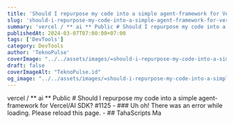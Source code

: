 ```yaml
---
title: 'Should I repurpose my code into a simple agent-framework for Vercel/AI SDK? · vercel/ai · Discussion #1125'
slug: 'should-i-repurpose-my-code-into-a-simple-agent-framework-for-vercelai-sdk-vercelai-discuss'
summary: 'vercel / ** ai ** Public # Should I repurpose my code into a simple agent-framework for Vercel/AI SDK? #1125 - ### Uh oh! There was an error while loading. Please reload this page. - ## TahaScripts Ma'
publishedAt: 2024-03-07T07:00:00+07:00
tags: ['DevTools']
category: DevTools
author: 'TeknoPulse'
coverImage: "../../assets/images/=should-i-repurpose-my-code-into-a-simple-agent-framework-for-vercelai-sdk-vercelai-discuss-16x9.png"
draft: false
coverImageAlt: "TeknoPulse.id"
og_image: "../../assets/images/=should-i-repurpose-my-code-into-a-simple-agent-framework-for-vercelai-sdk-vercelai-discuss-16x9.png"
---
```


vercel / ** ai ** Public # Should I repurpose my code into a simple agent-framework for Vercel/AI SDK? #1125 - ### Uh oh! There was an error while loading. Please reload this page. - ## TahaScripts Ma
